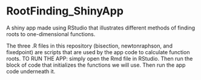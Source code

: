 # RootFinding_ShinyApp
A shiny app made using RStudio that illustrates different methods of finding roots to one-dimensional functions.

The three .R files in this repository (bisection, newtonraphson, and fixedpoint) are scripts that are used by the app code to calculate function roots.
TO RUN THE APP: 
simply open the Rmd file in RStudio. Then run the block of code that initializes the functions we will use. Then run the app code underneath it. 
